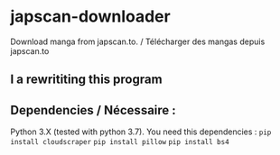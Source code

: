 # japscan-downloader
Download manga from japscan.to. / 
Télécharger des mangas depuis japscan.to

## I a rewrititing this program

## Dependencies / Nécessaire : 
Python 3.X (tested with python 3.7).
You need this dependencies : 
`pip install cloudscraper`
`pip install pillow`
`pip install bs4`
